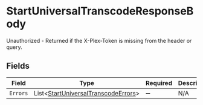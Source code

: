 # StartUniversalTranscodeResponseBody

Unauthorized - Returned if the X-Plex-Token is missing from the header or query.


## Fields

| Field                                                                                         | Type                                                                                          | Required                                                                                      | Description                                                                                   |
| --------------------------------------------------------------------------------------------- | --------------------------------------------------------------------------------------------- | --------------------------------------------------------------------------------------------- | --------------------------------------------------------------------------------------------- |
| `Errors`                                                                                      | List<[StartUniversalTranscodeErrors](../../Models/Requests/StartUniversalTranscodeErrors.md)> | :heavy_minus_sign:                                                                            | N/A                                                                                           |